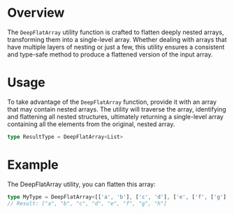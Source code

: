 # Overview
The `DeepFlatArray` utility function is crafted to flatten deeply nested arrays, transforming them into a single-level array. Whether dealing with arrays that have multiple layers of nesting or just a few, this utility ensures a consistent and type-safe method to produce a flattened version of the input array.

# Usage
To take advantage of the `DeepFlatArray` function, provide it with an array that may contain nested arrays. The utility will traverse the array, identifying and flattening all nested structures, ultimately returning a single-level array containing all the elements from the original, nested array.
```typescript
type ResultType = DeepFlatArray<List>
```

# Example
The DeepFlatArray utility, you can flatten this array:
```typescript
type MyType = DeepFlatArray<[['a', 'b'], ['c', 'd'], ['e', ['f', ['g'], ['h']]]], 10>; 
// Result: ["a", "b", "c", "d", "e", "f", "g", "h"]
```

